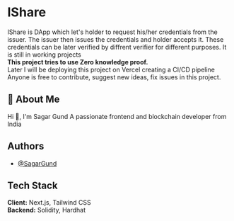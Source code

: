 # IShare

IShare is DApp which let's holder to request his/her credentials from the issuer. 
The issuer then issues the credentials and holder accepts it. 
These credentials can be later verified by diffrent verifier for different purposes.
It is still in working projects \
**This project tries to use Zero knowledge proof.** \
Later I will be deploying this project on Vercel creating a CI/CD pipeline \
Anyone is free to contribute, suggest new ideas, fix issues in this project.

## 🚀 About Me
Hi 👋, I'm Sagar Gund
A passionate frontend and blockchain developer from India


## Authors

- [@SagarGund](https://www.github.com/ItsKalfar)


## Tech Stack

**Client:** Next.js, Tailwind CSS \
**Backend:** Solidity, Hardhat
